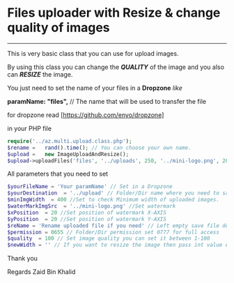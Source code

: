 # Files uploader with Resize & change quality of images

----------------
This is very basic class that you can use for upload images.

By using this class you can change the ***QUALITY*** of the image and you also can ***RESIZE*** the image.

You just need to set the name of your files in a **Dropzone** *like*

**paramName: "files",** // The name that will be used to transfer the file

for dropzone read [https://github.com/enyo/dropzone]

in your PHP file

```php
require('../az.multi.upload.class.php');
$rename	=	rand().time(); // You can choose your own name.
$upload	=	new ImageUploadAndResize();
$upload->uploadFiles('files', '../uploads', 250, '../mini-logo.png', 20, 20, $rename, 0777, 100, '');
```
All parameters that you need to set

```php
$yourFileName = 'Your paramName' // Set in a Dropzone
$yourDestination  = '../upload' // Folder/Dir name where you need to save images
$minImgWidth  = 400 //Set to check Minimum width of uploaded images.
$waterMarkImgSrc  = '../mini-logo.png' //Set watermark
$xPosition  = 20 //Set position of watermark X-AXIS
$yPosition  = 20 //Set position of watermark Y-AXIS
$reName = 'Rename uploaded file if you need' // Left empty save file default name
$permission = 0655 // Folder/Dir permission set 0777 for full access
$quality  = 100 // Set image quality you can set it between 1-100
$newWidth = '' // If you want to resize the image then pass int value else upload without resizing
```

Thank you

Regards Zaid Bin Khalid
